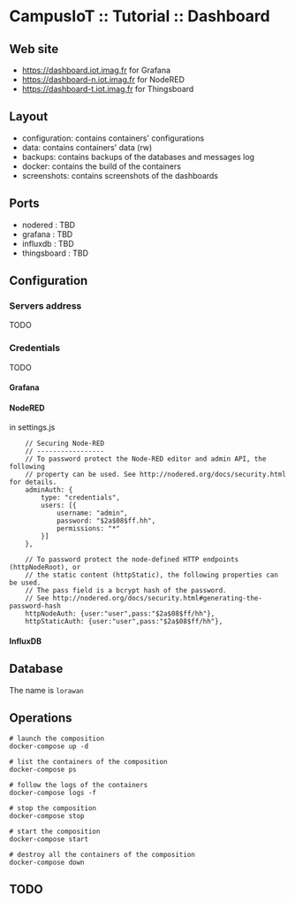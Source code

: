 # CampusIoT :: Tutorial :: Dashboard

## Web site
* https://dashboard.iot.imag.fr for Grafana
* https://dashboard-n.iot.imag.fr for NodeRED
* https://dashboard-t.iot.imag.fr for Thingsboard

## Layout
* configuration: contains containers' configurations
* data: contains containers' data (rw)
* backups: contains backups of the databases and messages log
* docker: contains the build of the containers
* screenshots: contains screenshots of the dashboards

## Ports
* nodered : TBD
* grafana : TBD
* influxdb : TBD
* thingsboard : TBD

## Configuration

### Servers address
TODO


### Credentials
TODO
#### Grafana

#### NodeRED
in settings.js
```
    // Securing Node-RED
    // -----------------
    // To password protect the Node-RED editor and admin API, the following
    // property can be used. See http://nodered.org/docs/security.html for details.
    adminAuth: {
        type: "credentials",
        users: [{
            username: "admin",
            password: "$2a$08$ff.hh",
            permissions: "*"
        }]
    },

    // To password protect the node-defined HTTP endpoints (httpNodeRoot), or
    // the static content (httpStatic), the following properties can be used.
    // The pass field is a bcrypt hash of the password.
    // See http://nodered.org/docs/security.html#generating-the-password-hash
    httpNodeAuth: {user:"user",pass:"$2a$08$ff/hh"},
    httpStaticAuth: {user:"user",pass:"$2a$08$ff/hh"},
```


#### InfluxDB


## Database
The name is `lorawan`

## Operations

```
# launch the composition
docker-compose up -d

# list the containers of the composition
docker-compose ps

# follow the logs of the containers
docker-compose logs -f

# stop the composition
docker-compose stop

# start the composition
docker-compose start

# destroy all the containers of the composition
docker-compose down
```

## TODO

